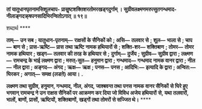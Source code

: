 **तां यातुधानपृतनामसिशूलचाप-** **प्रासॢष्टशक्तिशरतोमरखड्गदुर्गाम् ।** **सुग्रीवलक्ष्मणमरुत्सुतगन्धमाद-** **नीलाङ्गदक्र्षपनसादिभिरन्वितोऽगात् ॥ १९॥** 

शब्दार्थ **** 

**ताम्—** **उन सब** **; यातुधान-पृतनाम्—** **राक्षसों के सैनिकों को** **; असि—** **तलवार से** **; शूल—** **भाला से** **; चाप—** **बाण से** **; प्रास-ऋष्टि—** **प्रास** **तथा ऋष्टि नामक हथियारों से** **; शक्ति-शर—** **शक्तिबाण** **; तोमर—** **तोमर नामक हथियार** **; खड्ग—** **तलवार की तरह के हथियार से** **;** **दुर्गाम्—** **दुर्जेय** **; सुग्रीव—** **सुग्रीव द्वारा** **; लक्ष्मण—** **रामचन्द्र के भाई लक्ष्मण द्वारा** **; मरुत्-सुत—** **हनुमान द्वारा** **; गन्धमाद—** **गन्धमाद** **नामक वानर द्वारा** **; नील—** **नील द्वारा** **; अङ्गद—** **अंगद** **; ऋक्ष—** **ऋक्ष** **; पनस—** **पनस** **; आदिभि:—** **इत्यादि के द्वारा** **; अन्वित:—** **घिरकर** **;** **अगात्—** **समक्ष (लडऩे) आया।** **.** 

**लक्ष्मण तथा सुग्रीव, हनुमान, गन्धमाद, नील, अंगद, जाश्बवन्त तथा पनस नामक वानर सैनिकों** **से घिरे हुए भगवान् रामचन्द्र ने उन राक्षस सैनिकों पर आक्रमण कर दिया जो विविध अजेय हथियारों** **से, यथा तलवारों, भालों, बाणों, प्रासों, ऋष्टियों, शक्तिबाणों, खड्गों तथा तोमरों से सज्जित थे।** **** 